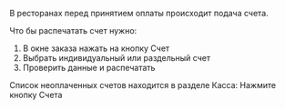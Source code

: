 ﻿В ресторанах перед принятием оплаты происходит подача счета.

Что бы распечатать счет нужно:
1. В окне заказа нажать на кнопку Счет
2. Выбрать индивидуальный или раздельный счет
3. Проверить данные и распечатать

Список неоплаченных счетов находится в разделе Касса: Нажмите кнопку Счета

